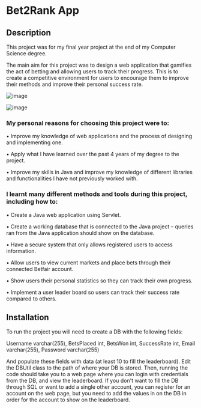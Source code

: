# Bet2Rank App

## Description

This project was for my final year project at the end of my Computer Science degree.

The main aim for this project was to design a web application that gamifies the act of betting and allowing users to track their progress. This is to create a competitive environment for users to encourage them to improve their methods and improve their personal success rate.

![image](https://github.com/lucybonfield/Bet2Rank-App/assets/40248317/653d3a31-7a31-485c-bb8a-c57771a6f9fa)

![image](https://github.com/lucybonfield/Bet2Rank-App/assets/40248317/f737562b-ea0e-4829-9b08-9ea819413ac8)

### My personal reasons for choosing this project were to:

• Improve my knowledge of web applications and the process of designing and implementing one.

• Apply what I have learned over the past 4 years of my degree to the project.

• Improve my skills in Java and improve my knowledge of different libraries and functionalities I have not previously worked with.


### I learnt many different methods and tools during this project, including how to:

• Create a Java web application using Servlet.

• Create a working database that is connected to the Java project – queries ran from the Java application should show on the database.

• Have a secure system that only allows registered users to access information.

• Allow users to view current markets and place bets through their connected Betfair account.

• Show users their personal statistics so they can track their own progress.

• Implement a user leader board so users can track their success rate compared to others.

## Installation

To run the project you will need to create a DB with the following fields:

Username varchar(255), BetsPlaced int, BetsWon int, SuccessRate int, Email varchar(255), Password varchar(255)

And populate these fields with data (at least 10 to fill the leaderboard). Edit the DBUtil class to the path of where your DB is stored. Then, running the code should take you to a web page where you can login with credentials from the DB, and view the leaderboard. If you don't want to fill the DB through SQL or want to add a single other account, you can register for an account on the web page, but you need to add the values in on the DB in order for the account to show on the leaderboard.
